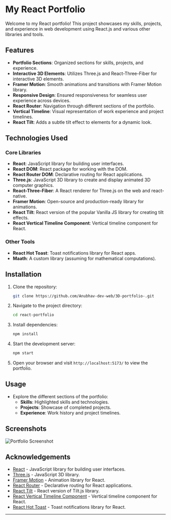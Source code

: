 

# My React Portfolio

Welcome to my React portfolio! This project showcases my skills, projects, and experience in web development using React.js and various other libraries and tools.

## Features

- **Portfolio Sections**: Organized sections for skills, projects, and experience.
- **Interactive 3D Elements**: Utilizes Three.js and React-Three-Fiber for interactive 3D elements.
- **Framer Motion**: Smooth animations and transitions with Framer Motion library.
- **Responsive Design**: Ensured responsiveness for seamless user experience across devices.
- **React Router**: Navigation through different sections of the portfolio.
- **Vertical Timeline**: Visual representation of work experience and project timelines.
- **React Tilt**: Adds a subtle tilt effect to elements for a dynamic look.

## Technologies Used

### Core Libraries

- **React**: JavaScript library for building user interfaces.
- **React DOM**: React package for working with the DOM.
- **React Router DOM**: Declarative routing for React applications.
- **Three.js**: JavaScript 3D library to create and display animated 3D computer graphics.
- **React-Three-Fiber**: A React renderer for Three.js on the web and react-native.
- **Framer Motion**: Open-source and production-ready library for animations.
- **React Tilt**: React version of the popular Vanilla JS library for creating tilt effects.
- **React Vertical Timeline Component**: Vertical timeline component for React.

### Other Tools

- **React Hot Toast**: Toast notifications library for React apps.
- **Maath**: A custom library (assuming for mathematical computations).

## Installation

1. Clone the repository:
   ```bash
   git clone https://github.com/Anubhav-dev-web/3D-portfolio-.git
   ```
2. Navigate to the project directory:
   ```bash
   cd react-portfolio
   ```

3. Install dependencies:
   ```bash
   npm install
   ```

4. Start the development server:
   ```bash
   npm start
   ```

5. Open your browser and visit `http://localhost:5173/` to view the portfolio.

## Usage

- Explore the different sections of the portfolio:
  - **Skills**: Highlighted skills and technologies.
  - **Projects**: Showcase of completed projects.
  - **Experience**: Work history and project timelines.

## Screenshots

![Portfolio Screenshot](./screenshots/portfolio.png)



## Acknowledgements

- [React](https://reactjs.org/) - JavaScript library for building user interfaces.
- [Three.js](https://threejs.org/) - JavaScript 3D library.
- [Framer Motion](https://www.framer.com/motion/) - Animation library for React.
- [React Router](https://reactrouter.com/) - Declarative routing for React applications.
- [React Tilt](https://www.npmjs.com/package/react-tilt) - React version of Tilt.js library.
- [React Vertical Timeline Component](https://www.npmjs.com/package/react-vertical-timeline-component) - Vertical timeline component for React.
- [React Hot Toast](https://www.npmjs.com/package/react-hot-toast) - Toast notifications library for React.

---

